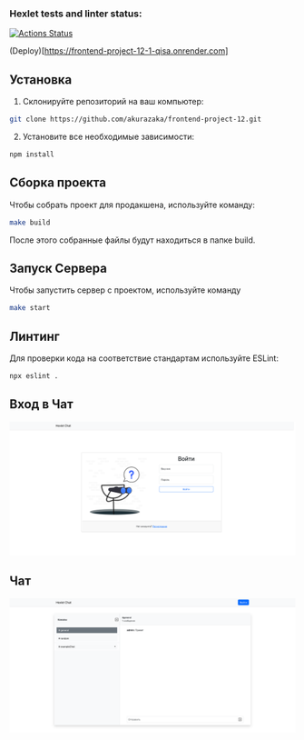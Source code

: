 ### Hexlet tests and linter status:
[![Actions Status](https://github.com/akurazaka/frontend-project-12/actions/workflows/hexlet-check.yml/badge.svg)](https://github.com/akurazaka/frontend-project-12/actions)

(Deploy)[https://frontend-project-12-1-qisa.onrender.com]

## Установка

1. Склонируйте репозиторий на ваш компьютер:

```bash
git clone https://github.com/akurazaka/frontend-project-12.git
```

2. Установите все необходимые зависимости:

```bash
npm install
```

## Сборка проекта
Чтобы собрать проект для продакшена, используйте команду:

```bash
make build
```
После этого собранные файлы будут находиться в папке build.

## Запуск Сервера
Чтобы запустить сервер с проектом, используйте команду

```bash
make start
```

## Линтинг
Для проверки кода на соответствие стандартам используйте ESLint:

```bash
npx eslint .
```

## Вход в Чат
![Вход в Чат](./frontend/src/components/images/exampleLogin.png)

## Чат
![Чат](./frontend/src/components/images/exampleChat.png)
